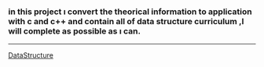 ### in this project ı convert the theorical information to application with c and c++ and contain all of data structure curriculum ,I will complete as possible as ı can.
---
[DataStructure](https://www.youtube.com/watch?v=B31LgI4Y4DQ) 


